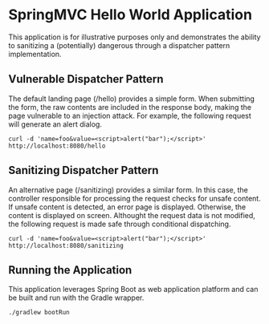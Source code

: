 # SpringMVC Hello World Application

This application is for illustrative purposes only and demonstrates the ability to sanitizing a (potentially) dangerous through a dispatcher pattern implementation.

## Vulnerable Dispatcher Pattern

The default landing page (/hello) provides a simple form. When submitting the form, the raw contents are included in the response body, making the page vulnerable to an injection attack. For example, the following request will generate an alert dialog.

```
curl -d 'name=foo&value=<script>alert("bar");</script>' http://localhost:8080/hello
```

## Sanitizing Dispatcher Pattern

An alternative page (/sanitizing) provides a similar form. In this case, the controller responsible for processing the request checks for unsafe content. If unsafe content is detected, an error page is displayed. Otherwise, the content is displayed on screen. Althought the request data is not modified, the following request is made safe through conditional dispatching.

```
curl -d 'name=foo&value=<script>alert("bar");</script>' http://localhost:8080/sanitizing
```

## Running the Application

This application leverages Spring Boot as web application platform and can be built and run with the Gradle wrapper.

```
./gradlew bootRun
```
